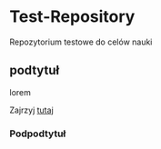 # Test-Repository
Repozytorium testowe do celów nauki

## podtytuł

lorem

Zajrzyj  [tutaj](https://websamuraj.pl)

### Podpodtytuł

